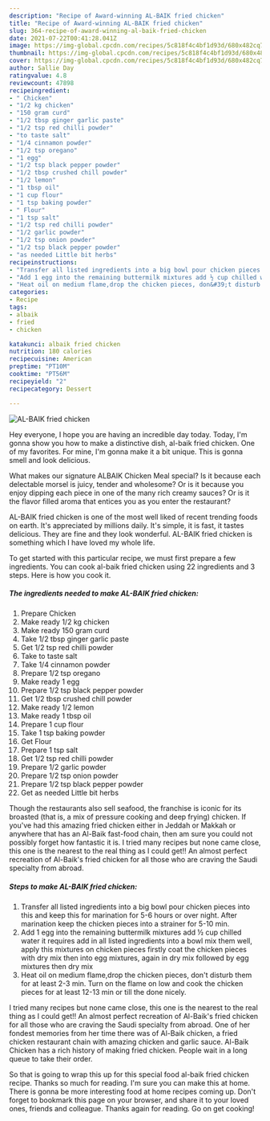 ```yaml
---
description: "Recipe of Award-winning AL-BAIK fried chicken"
title: "Recipe of Award-winning AL-BAIK fried chicken"
slug: 364-recipe-of-award-winning-al-baik-fried-chicken
date: 2021-07-22T00:41:28.041Z
image: https://img-global.cpcdn.com/recipes/5c818f4c4bf1d93d/680x482cq70/al-baik-fried-chicken-recipe-main-photo.jpg
thumbnail: https://img-global.cpcdn.com/recipes/5c818f4c4bf1d93d/680x482cq70/al-baik-fried-chicken-recipe-main-photo.jpg
cover: https://img-global.cpcdn.com/recipes/5c818f4c4bf1d93d/680x482cq70/al-baik-fried-chicken-recipe-main-photo.jpg
author: Sallie Day
ratingvalue: 4.8
reviewcount: 47898
recipeingredient:
- " Chicken"
- "1/2 kg chicken"
- "150 gram curd"
- "1/2 tbsp ginger garlic paste"
- "1/2 tsp red chilli powder"
- "to taste salt"
- "1/4 cinnamon powder"
- "1/2 tsp oregano"
- "1 egg"
- "1/2 tsp black pepper powder"
- "1/2 tbsp crushed chill powder"
- "1/2 lemon"
- "1 tbsp oil"
- "1 cup flour"
- "1 tsp baking powder"
- " Flour"
- "1 tsp salt"
- "1/2 tsp red chilli powder"
- "1/2 garlic powder"
- "1/2 tsp onion powder"
- "1/2 tsp black pepper powder"
- "as needed Little bit herbs"
recipeinstructions:
- "Transfer all listed ingredients into a big bowl pour chicken pieces into this and keep this for marination for 5-6 hours or over night. After marination keep the chicken pieces into a strainer for 5-10 min."
- "Add 1 egg into the remaining buttermilk mixtures add ½ cup chilled water it requires add in all listed ingredients into a bowl mix them well, apply this mixtures on chicken pieces firstly coat the chicken pieces with dry mix then into egg mixtures, again in dry mix followed by egg mixtures then dry mix"
- "Heat oil on medium flame,drop the chicken pieces, don&#39;t disturb them for at least 2-3 min. Turn on the flame on low and cook the chicken pieces for at least 12-13 min or till the done nicely."
categories:
- Recipe
tags:
- albaik
- fried
- chicken

katakunci: albaik fried chicken 
nutrition: 180 calories
recipecuisine: American
preptime: "PT10M"
cooktime: "PT56M"
recipeyield: "2"
recipecategory: Dessert

---
```



![AL-BAIK fried chicken](https://img-global.cpcdn.com/recipes/5c818f4c4bf1d93d/680x482cq70/al-baik-fried-chicken-recipe-main-photo.jpg)

Hey everyone, I hope you are having an incredible day today. Today, I'm gonna show you how to make a distinctive dish, al-baik fried chicken. One of my favorites. For mine, I'm gonna make it a bit unique. This is gonna smell and look delicious.

What makes our signature ALBAIK Chicken Meal special? Is it because each delectable morsel is juicy, tender and wholesome? Or is it because you enjoy dipping each piece in one of the many rich creamy sauces? Or is it the flavor filled aroma that entices you as you enter the restaurant?

AL-BAIK fried chicken is one of the most well liked of recent trending foods on earth. It's appreciated by millions daily. It's simple, it is fast, it tastes delicious. They are fine and they look wonderful. AL-BAIK fried chicken is something which I have loved my whole life.


To get started with this particular recipe, we must first prepare a few ingredients. You can cook al-baik fried chicken using 22 ingredients and 3 steps. Here is how you cook it.

<!--inarticleads1-->

##### The ingredients needed to make AL-BAIK fried chicken:

1. Prepare  Chicken
1. Make ready 1/2 kg chicken
1. Make ready 150 gram curd
1. Take 1/2 tbsp ginger garlic paste
1. Get 1/2 tsp red chilli powder
1. Take to taste salt
1. Take 1/4 cinnamon powder
1. Prepare 1/2 tsp oregano
1. Make ready 1 egg
1. Prepare 1/2 tsp black pepper powder
1. Get 1/2 tbsp crushed chill powder
1. Make ready 1/2 lemon
1. Make ready 1 tbsp oil
1. Prepare 1 cup flour
1. Take 1 tsp baking powder
1. Get  Flour
1. Prepare 1 tsp salt
1. Get 1/2 tsp red chilli powder
1. Prepare 1/2 garlic powder
1. Prepare 1/2 tsp onion powder
1. Prepare 1/2 tsp black pepper powder
1. Get as needed Little bit herbs


Though the restaurants also sell seafood, the franchise is iconic for its broasted (that is, a mix of pressure cooking and deep frying) chicken. If you&#39;ve had this amazing fried chicken either in Jeddah or Makkah or anywhere that has an Al-Baik fast-food chain, then am sure you could not possibly forget how fantastic it is. I tried many recipes but none came close, this one is the nearest to the real thing as I could get!! An almost perfect recreation of Al-Baik&#39;s fried chicken for all those who are craving the Saudi specialty from abroad. 

<!--inarticleads2-->

##### Steps to make AL-BAIK fried chicken:

1. Transfer all listed ingredients into a big bowl pour chicken pieces into this and keep this for marination for 5-6 hours or over night. After marination keep the chicken pieces into a strainer for 5-10 min.
1. Add 1 egg into the remaining buttermilk mixtures add ½ cup chilled water it requires add in all listed ingredients into a bowl mix them well, apply this mixtures on chicken pieces firstly coat the chicken pieces with dry mix then into egg mixtures, again in dry mix followed by egg mixtures then dry mix
1. Heat oil on medium flame,drop the chicken pieces, don&#39;t disturb them for at least 2-3 min. Turn on the flame on low and cook the chicken pieces for at least 12-13 min or till the done nicely.


I tried many recipes but none came close, this one is the nearest to the real thing as I could get!! An almost perfect recreation of Al-Baik&#39;s fried chicken for all those who are craving the Saudi specialty from abroad. One of her fondest memories from her time there was of Al-Baik chicken, a fried chicken restaurant chain with amazing chicken and garlic sauce. Al-Baik Chicken has a rich history of making fried chicken. People wait in a long queue to take their order. 

So that is going to wrap this up for this special food al-baik fried chicken recipe. Thanks so much for reading. I'm sure you can make this at home. There is gonna be more interesting food at home recipes coming up. Don't forget to bookmark this page on your browser, and share it to your loved ones, friends and colleague. Thanks again for reading. Go on get cooking!
